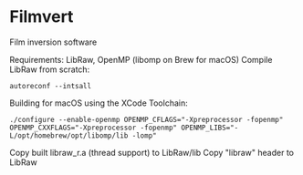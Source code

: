 # Filmvert
Film inversion software


Requirements: LibRaw, OpenMP (libomp on Brew for macOS)
Compile LibRaw from scratch:
```
autoreconf --intsall
```
Building for macOS using the XCode Toolchain:
```
./configure --enable-openmp OPENMP_CFLAGS="-Xpreprocessor -fopenmp" OPENMP_CXXFLAGS="-Xpreprocessor -fopenmp" OPENMP_LIBS="-L/opt/homebrew/opt/libomp/lib -lomp"
```
Copy built libraw_r.a (thread support) to LibRaw/lib
Copy "libraw" header to LibRaw

